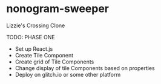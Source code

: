 # nonogram-sweeper
Lizzie's Crossing Clone


TODO:
PHASE ONE
- Set up React.js
- Create Tile Component
- Create grid of Tile Components
- Change display of tile Components based on properties
- Deploy on glitch.io or some other platform
